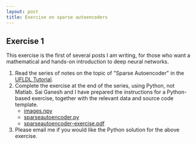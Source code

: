 ```yaml
---
layout: post
title: Exercise on sparse autoencoders
---
```


## Exercise 1
This exercise is the first of several posts I am writing, for those who want a mathematical and hands-on introduction to deep neural networks.

1. Read the series of notes on the topic of "Sparse Autoencoder" in the [UFLDL Tutorial](http://deeplearning.stanford.edu/wiki/index.php/UFLDL_Tutorial).
2. Complete the exercise at the end of the series, using Python, not Matlab. Sai Ganesh and I have prepared the instructions for a Python-based exercise, together with the relevant data and source code template.
   * [images.npy](https://w3id.org/people/shaoweilin/public/images.npy)
   * [sparseautoencoder.py](https://w3id.org/people/shaoweilin/public/sparseautoencoder.py)
   * [sparseautoencoder-exercise.pdf](https://w3id.org/people/shaoweilin/public/sparseautoencoder-exercise.pdf)
3. Please email me if you would like the Python solution for the above exercise.